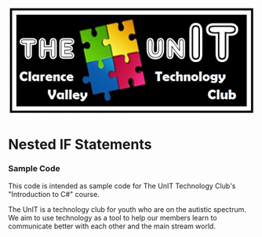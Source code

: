![The Unit Logo](/TheUnitLogo.jpg)

# Nested IF Statements
### Sample Code

This code is intended as sample code for The UnIT Technology Club's "Introduction to C#" course.

The UnIT is a technology club for youth who are on the autistic spectrum.  We aim to use technology as a tool to help our members learn to communicate better with each other and the main stream world.
